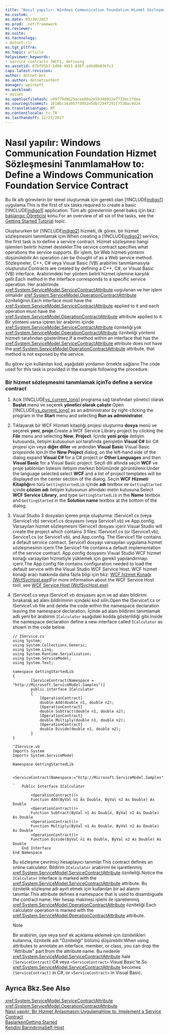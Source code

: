 ```yaml
---
title: "Nasıl yapılır: Windows Communication Foundation Hizmet Sözleşmesini Tanımlama"
ms.custom: 
ms.date: 03/30/2017
ms.prod: .net-framework
ms.reviewer: 
ms.suite: 
ms.technology:
- dotnet-clr
ms.tgt_pltfrm: 
ms.topic: article
helpviewer_keywords:
- service contracts [WCF], defining
ms.assetid: 67bf05b7-1d08-4911-83b7-a45d0b036fc3
caps.latest.revision: 
author: dotnet-bot
ms.author: dotnetcontent
manager: wpickett
ms.workload:
- dotnet
ms.openlocfilehash: c69f79d8629acee80a2e59346032e7733ec37dea
ms.sourcegitcommit: 16186c34a957fdd52e5db7294f291f7530ac9d24
ms.translationtype: MT
ms.contentlocale: tr-TR
ms.lasthandoff: 12/22/2017
---
```

# <a name="how-to-define-a-windows-communication-foundation-service-contract"></a><span data-ttu-id="93414-102">Nasıl yapılır: Windows Communication Foundation Hizmet Sözleşmesini Tanımlama</span><span class="sxs-lookup"><span data-stu-id="93414-102">How to: Define a Windows Communication Foundation Service Contract</span></span>
<span data-ttu-id="93414-103">Bu ilk altı görevlerin bir temel oluşturmak için gerekli olan [!INCLUDE[indigo1](../../../includes/indigo1-md.md)] uygulama.</span><span class="sxs-lookup"><span data-stu-id="93414-103">This is the first of six tasks required to create a basic [!INCLUDE[indigo1](../../../includes/indigo1-md.md)] application.</span></span> <span data-ttu-id="93414-104">Tüm altı görevlerinin genel bakış için bkz: [başlangıç Öğreticisi](../../../docs/framework/wcf/getting-started-tutorial.md) konu.</span><span class="sxs-lookup"><span data-stu-id="93414-104">For an overview of all six of the tasks, see the [Getting Started Tutorial](../../../docs/framework/wcf/getting-started-tutorial.md) topic.</span></span>  
  
 <span data-ttu-id="93414-105">Oluştururken bir [!INCLUDE[indigo2](../../../includes/indigo2-md.md)] hizmeti, ilk görev, bir hizmet sözleşmesini tanımlamak için.</span><span class="sxs-lookup"><span data-stu-id="93414-105">When creating a [!INCLUDE[indigo2](../../../includes/indigo2-md.md)] service, the first task is to define a service contract.</span></span> <span data-ttu-id="93414-106">Hizmet sözleşmesi hangi işlemleri belirtir hizmet destekler.</span><span class="sxs-lookup"><span data-stu-id="93414-106">The service contract specifies what operations the service supports.</span></span> <span data-ttu-id="93414-107">Bir işlem, bir Web hizmeti yöntemi düşünülebilir.</span><span class="sxs-lookup"><span data-stu-id="93414-107">An operation can be thought of as a Web service method.</span></span> <span data-ttu-id="93414-108">Sözleşmeler, C++, C# veya Visual Basic (VB) arabirimi tanımlamasıyla oluşturulur.</span><span class="sxs-lookup"><span data-stu-id="93414-108">Contracts are created by defining a C++, C#, or Visual Basic (VB) interface.</span></span> <span data-ttu-id="93414-109">Arabirimdeki her yöntem belirli hizmet işlemine karşılık gelir.</span><span class="sxs-lookup"><span data-stu-id="93414-109">Each method in the interface corresponds to a specific service operation.</span></span> <span data-ttu-id="93414-110">Her arabirimde <xref:System.ServiceModel.ServiceContractAttribute> uygulanan ve her işlem olmalıdır <xref:System.ServiceModel.OperationContractAttribute> özniteliğinin.</span><span class="sxs-lookup"><span data-stu-id="93414-110">Each interface must have the <xref:System.ServiceModel.ServiceContractAttribute> applied to it and each operation must have the <xref:System.ServiceModel.OperationContractAttribute> attribute applied to it.</span></span> <span data-ttu-id="93414-111">Bir yöntemi varsa içeren bir arabirim içinde <xref:System.ServiceModel.ServiceContractAttribute> özniteliği yok <xref:System.ServiceModel.OperationContractAttribute> özniteliği yöntemi hizmeti tarafından gösterilmez.</span><span class="sxs-lookup"><span data-stu-id="93414-111">If a method within an interface that has the <xref:System.ServiceModel.ServiceContractAttribute> attribute does not have the <xref:System.ServiceModel.OperationContractAttribute> attribute, that method is not exposed by the service.</span></span>  
  
 <span data-ttu-id="93414-112">Bu görev için kullanılan kod, aşağıdaki yordamın örnekte sağlanır.</span><span class="sxs-lookup"><span data-stu-id="93414-112">The code used for this task is provided in the example following the procedure.</span></span>  
  
### <a name="to-define-a-service-contract"></a><span data-ttu-id="93414-113">Bir hizmet sözleşmesini tanımlamak için</span><span class="sxs-lookup"><span data-stu-id="93414-113">To define a service contract</span></span>  
  
1.  <span data-ttu-id="93414-114">Açık [!INCLUDE[vs_current_long](../../../includes/vs-current-long-md.md)] programa sağ tarafından yönetici olarak **Başlat** menü ve seçerek **yönetici olarak çalıştır**.</span><span class="sxs-lookup"><span data-stu-id="93414-114">Open  [!INCLUDE[vs_current_long](../../../includes/vs-current-long-md.md)] as an administrator by right-clicking the program in the **Start** menu and selecting **Run as administrator**.</span></span>  
  
2.  <span data-ttu-id="93414-115">Tıklayarak bir WCF Hizmeti kitaplığı projesi oluşturma **dosya** menü ve seçerek **yeni**, **proje**.</span><span class="sxs-lookup"><span data-stu-id="93414-115">Create a WCF Service Library project by clicking the **File** menu and selecting **New**, **Project**.</span></span> <span data-ttu-id="93414-116">İçinde **yeni proje** iletişim kutusunda, iletişim kutusunun sol tarafında genişletin **Visual C#** bir C# projesi için veya **diğer diller** ve ardından **Visual Basic** Visual Basic projesinde için.</span><span class="sxs-lookup"><span data-stu-id="93414-116">In the **New Project** dialog, on the left-hand side of the dialog expand **Visual C#** for a C# project or **Other Languages** and then **Visual Basic** for a Visual Basic project.</span></span> <span data-ttu-id="93414-117">Seçili dili altında seçin **WCF** ve proje şablonları listesini iletişim merkezi bölümünde görüntülenir.</span><span class="sxs-lookup"><span data-stu-id="93414-117">Under the language selected select **WCF** and a list of project templates will be displayed on the center section of the dialog.</span></span> <span data-ttu-id="93414-118">Seçin **WCF Hizmeti Kitaplığı**ve türü `GettingStartedLib` içinde **adı** textbox ve `GettingStarted` içinde **çözüm adı** iletişim kutusunun altındaki metin kutusuna.</span><span class="sxs-lookup"><span data-stu-id="93414-118">Select **WCF Service Library**, and type `GettingStartedLib` in the **Name** textbox and `GettingStarted` in the **Solution name** textbox at the bottom of the dialog.</span></span>  
  
3.  <span data-ttu-id="93414-119">Visual Studio 3 dosyaları içeren proje oluşturma: IService1.cs (veya IService1.vb) service1.cs dosyasını (veya Service1.vb) ve App.config.  Varsayılan hizmet sözleşmesini IService1 dosyası içerir.</span><span class="sxs-lookup"><span data-stu-id="93414-119">Visual Studio will create the project which contains 3 files: IService1.cs (or IService1.vb), Service1.cs (or Service1.vb), and App.config.  The IService1 file contains a default service contract.</span></span>  <span data-ttu-id="93414-120">Service1 dosyayı varsayılan uygulama hizmet sözleşmesinin içerir.</span><span class="sxs-lookup"><span data-stu-id="93414-120">The Service1 file contains a default implementation of the service contract.</span></span> <span data-ttu-id="93414-121">App.config dosyasını Visual Studio WCF hizmet konağı varsayılan hizmetiyle yüklemek için gerekli yapılandırmayı içerir.</span><span class="sxs-lookup"><span data-stu-id="93414-121">The App.config file contains configuration needed to load the default service with the Visual Studio WCF Service Host.</span></span> <span data-ttu-id="93414-122">WCF hizmet konağı aracı hakkında daha fazla bilgi için bkz: [WCF hizmet Konağı (WcfSvcHost.exe)](../../../docs/framework/wcf/wcf-service-host-wcfsvchost-exe.md)</span><span class="sxs-lookup"><span data-stu-id="93414-122">For more information about the WCF Service Host tool, see [WCF Service Host (WcfSvcHost.exe)](../../../docs/framework/wcf/wcf-service-host-wcfsvchost-exe.md)</span></span>  
  
4.  <span data-ttu-id="93414-123">IService1.cs veya IService1.vb dosyasını açın ve ad alanı bildirimi bırakarak ad alanı bildiriminin içindeki kod silin.</span><span class="sxs-lookup"><span data-stu-id="93414-123">Open the IService1.cs or IService1.vb file and delete the code within the namespace declaration leaving the namespace declaration.</span></span> <span data-ttu-id="93414-124">İçinde ad alanı bildirimi tanımlamak adlı yeni bir arabirim `ICalculator` aşağıdaki kodda gösterildiği gibi.</span><span class="sxs-lookup"><span data-stu-id="93414-124">Inside the namespace declaration define a new interface called `ICalculator` as shown in the code below.</span></span>  
  
    ```  
    // IService.cs  
    using System;  
    using System.Collections.Generic;  
    using System.Linq;  
    using System.Runtime.Serialization;  
    using System.ServiceModel;  
    using System.Text;  
  
    namespace GettingStartedLib  
    {  
            [ServiceContract(Namespace = "http://Microsoft.ServiceModel.Samples")]  
            public interface ICalculator  
            {  
                [OperationContract]  
                double Add(double n1, double n2);  
                [OperationContract]  
                double Subtract(double n1, double n2);  
                [OperationContract]  
                double Multiply(double n1, double n2);  
                [OperationContract]  
                double Divide(double n1, double n2);  
            }  
    }  
    ```  
  
    ```  
    ‘IService.vb  
    Imports System  
    Imports System.ServiceModel  
  
    Namespace GettingStartedLib  
  
        <ServiceContract(Namespace:="http://Microsoft.ServiceModel.Samples")> _  
        Public Interface ICalculator  
  
            <OperationContract()> _  
            Function Add(ByVal n1 As Double, ByVal n2 As Double) As Double  
            <OperationContract()> _  
            Function Subtract(ByVal n1 As Double, ByVal n2 As Double) As Double  
            <OperationContract()> _  
            Function Multiply(ByVal n1 As Double, ByVal n2 As Double) As Double  
            <OperationContract()> _  
            Function Divide(ByVal n1 As Double, ByVal n2 As Double) As Double  
        End Interface  
    End Namespace  
    ```  
  
     <span data-ttu-id="93414-125">Bu sözleşme çevrimiçi hesaplayıcı tanımlar.</span><span class="sxs-lookup"><span data-stu-id="93414-125">This contract defines an online calculator.</span></span> <span data-ttu-id="93414-126">Bildirim `ICalculator` arabirimi ile işaretlenmiş <xref:System.ServiceModel.ServiceContractAttribute> özniteliği.</span><span class="sxs-lookup"><span data-stu-id="93414-126">Notice the `ICalculator` interface is marked with the <xref:System.ServiceModel.ServiceContractAttribute> attribute.</span></span> <span data-ttu-id="93414-127">Bu öznitelik sözleşme adı ayırt etmek için kullanılan bir ad alanını tanımlar.</span><span class="sxs-lookup"><span data-stu-id="93414-127">This attribute defines a namespace that is used to disambiguate the contract name.</span></span> <span data-ttu-id="93414-128">Her hesap makinesi işlemi ile işaretlenmiş <xref:System.ServiceModel.OperationContractAttribute> özniteliği.</span><span class="sxs-lookup"><span data-stu-id="93414-128">Each calculator operation is marked with the <xref:System.ServiceModel.OperationContractAttribute> attribute.</span></span>  
  
    > [!NOTE]
    >  <span data-ttu-id="93414-129">Bir arabirim, üye veya sınıf ek açıklama eklemek için öznitelikleri kullanma, öznitelik adı "Özniteliği" bölümü düşürebilir.</span><span class="sxs-lookup"><span data-stu-id="93414-129">When using attributes to annotate an interface, member, or class, you can drop the "Attribute" part from the attribute name.</span></span> <span data-ttu-id="93414-130">Bu nedenle <xref:System.ServiceModel.ServiceContractAttribute> hale `[ServiceContract]` C# veya `<ServiceContract>` Visual Basic'te.</span><span class="sxs-lookup"><span data-stu-id="93414-130">So <xref:System.ServiceModel.ServiceContractAttribute> becomes `[ServiceContract]` in C#, or `<ServiceContract>` in Visual Basic.</span></span>  
  
## <a name="see-also"></a><span data-ttu-id="93414-131">Ayrıca Bkz.</span><span class="sxs-lookup"><span data-stu-id="93414-131">See Also</span></span>  
 <xref:System.ServiceModel.ServiceContractAttribute>  
 <xref:System.ServiceModel.OperationContractAttribute>  
 [<span data-ttu-id="93414-132">Nasıl yapılır: Bir Hizmet Anlaşmasını Uygulama</span><span class="sxs-lookup"><span data-stu-id="93414-132">How to: Implement a Service Contract</span></span>](../../../docs/framework/wcf/how-to-implement-a-wcf-contract.md)  
 [<span data-ttu-id="93414-133">Başlarken</span><span class="sxs-lookup"><span data-stu-id="93414-133">Getting Started</span></span>](../../../docs/framework/wcf/samples/getting-started-sample.md)  
 [<span data-ttu-id="93414-134">Kendini Barındırma</span><span class="sxs-lookup"><span data-stu-id="93414-134">Self-Host</span></span>](../../../docs/framework/wcf/samples/self-host.md)
